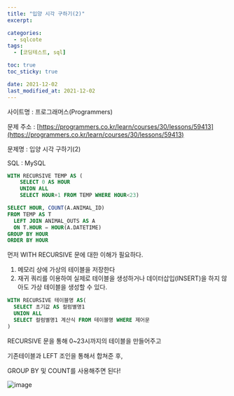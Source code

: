 ```yaml
---
title: "입양 시각 구하기(2)"
excerpt:

categories:
  - sqlcote
tags:
  - [코딩테스트, sql]

toc: true
toc_sticky: true

date: 2021-12-02
last_modified_at: 2021-12-02
---
```


사이트명 : 프로그래머스(Programmers)

문제 주소 : [https://programmers.co.kr/learn/courses/30/lessons/59413](https://programmers.co.kr/learn/courses/30/lessons/59413)

문제명 : 입양 시각 구하기(2)

SQL : MySQL

```sql
WITH RECURSIVE TEMP AS (
	SELECT 0 AS HOUR
	UNION ALL
	SELECT HOUR+1 FROM TEMP WHERE HOUR<23)

SELECT HOUR, COUNT(A.ANIMAL_ID)
FROM TEMP AS T
  LEFT JOIN ANIMAL_OUTS AS A
  ON T.HOUR = HOUR(A.DATETIME)
GROUP BY HOUR
ORDER BY HOUR

```

먼저 WITH RECURSIVE 문에 대한 이해가 필요하다.

1. 메모리 상에 가상의 테이블을 저장한다
2. 재귀 쿼리를 이용하여 실제로 테이블을 생성하거나 데이터삽입(INSERT)을 하지 않아도 가상 테이블을 생성할 수 있다.

```sql
WITH RECURSIVE 테이블명 AS(
  SELECT 초기값 AS 컬럼별명1
  UNION ALL
  SELECT 컬럼별명1 계산식 FROM 테이블명 WHERE 제어문
)
```

RECURSIVE 문을 통해 0~23시까지의 테이블을 만들어주고

기존테이블과 LEFT 조인을 통해서 합쳐준 후,

GROUP BY 및 COUNT를 사용해주면 된다!

![image](https://user-images.githubusercontent.com/43924464/144526955-60b620d2-0d7b-47f5-9fcb-9fded9f77ea2.png)
